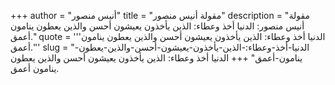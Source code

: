 +++
author = "أنيس منصور"
title = "مقولة أنيس منصور"
description = "مقولة أنيس منصور: الدنيا أخذ وعطاء: الذين يأخذون يعيشون أحسن والذين يعطون ينامون أعمق."
quote = '''الدنيا أخذ وعطاء: الذين يأخذون يعيشون أحسن والذين يعطون ينامون أعمق.'''
slug = "الدنيا-أخذ-وعطاء:-الذين-يأخذون-يعيشون-أحسن-والذين-يعطون-ينامون-أعمق"
+++
الدنيا أخذ وعطاء: الذين يأخذون يعيشون أحسن والذين يعطون ينامون أعمق.
